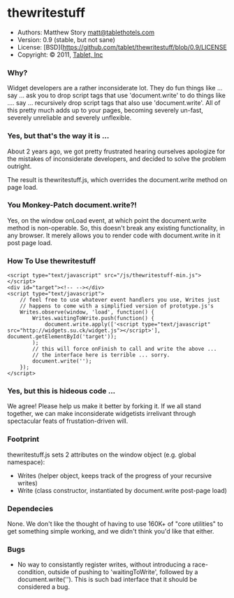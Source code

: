 # thewritestuff
 * Authors: Matthew Story <matt@tablethotels.com>
 * Version: 0.9 (stable, but not sane)
 * License: [BSD](https://github.com/tablet/thewritestuff/blob/0.9/LICENSE
 * Copyright: &copy; 2011, [Tablet, Inc](http://www.tablethotels.com)

### Why?

Widget developers are a rather inconsiderate lot.  They do fun things like 
... say ... ask you to drop script tags that use 'document.write' to do things
like .... say ... recursively drop script tags that also use 'document.write'.
All of this pretty much adds up to your pages, becoming severely un-fast, 
severely unreliable and severely unflexible.

### Yes, but that's the way it is ... 

About 2 years ago, we got pretty frustrated hearing ourselves apologize for the
mistakes of inconsiderate developers, and decided to solve the problem outright.

The result is thewritestuff.js, which overrides the document.write method on
page load.

### You Monkey-Patch document.write?!

Yes, on the window onLoad event, at which point the document.write method is
non-operable.  So, this doesn't break any existing functionality, in any 
browser.  It merely allows you to render code with document.write in it
post page load.

### How To Use thewritestuff

    <script type="text/javascript" src="/js/thewritestuff-min.js"></script>
    <div id="target"><!-- --></div>
    <script type="text/javascript">
        // feel free to use whatever event handlers you use, Writes just
        // happens to come with a simplified version of prototype.js's
        Writes.observe(window, 'load', function() {
            Writes.waitingToWrite.push(function() {
                document.write.apply(['<script type="text/javascript" src="http://widgets.su.ck/widget.js"></script>'], document.getElementById('target'));
            );
            // this will force onFinish to call and write the above ...
            // the interface here is terrible ... sorry.
            document.write('');
        });
    </script>

### Yes, but this is hideous code ...

We agree!  Please help us make it better by forking it.  If we all stand 
together, we can make inconsiderate widgetists irrelivant through 
spectacular feats of frustation-driven will.

### Footprint

thewritestuff.js sets 2 attributes on the window object (e.g. global namespace):

 * Writes (helper object, keeps track of the progress of your recursive writes)
 * Write (class constructor, instantiated by document.write post-page load)

### Dependecies

None.  We don't like the thought of having to use 160K+ of "core utilities" to
get something simple working, and we didn't think you'd like that either.

### Bugs

 * No way to consistantly register writes, without introducing a race-condition,
   outside of pushing to 'waitingToWrite', followed by a document.write('').  This
   is such bad interface that it should be considered a bug.
